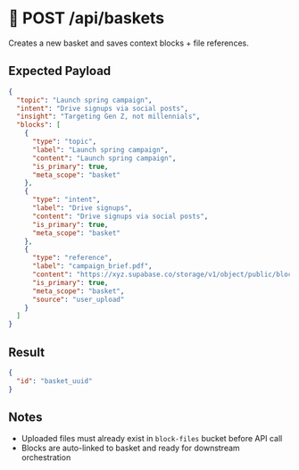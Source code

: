 # 🧺 POST /api/baskets

Creates a new basket and saves context blocks + file references.

## Expected Payload
```json
{
  "topic": "Launch spring campaign",
  "intent": "Drive signups via social posts",
  "insight": "Targeting Gen Z, not millennials",
  "blocks": [
    {
      "type": "topic",
      "label": "Launch spring campaign",
      "content": "Launch spring campaign",
      "is_primary": true,
      "meta_scope": "basket"
    },
    {
      "type": "intent",
      "label": "Drive signups",
      "content": "Drive signups via social posts",
      "is_primary": true,
      "meta_scope": "basket"
    },
    {
      "type": "reference",
      "label": "campaign_brief.pdf",
      "content": "https://xyz.supabase.co/storage/v1/object/public/block-files/...",
      "is_primary": true,
      "meta_scope": "basket",
      "source": "user_upload"
    }
  ]
}
```

## Result
```json
{
  "id": "basket_uuid"
}
```

## Notes
- Uploaded files must already exist in `block-files` bucket before API call
- Blocks are auto-linked to basket and ready for downstream orchestration
